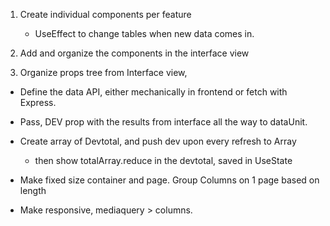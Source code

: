 1. Create individual components per feature

   - UseEffect to change tables when new data comes in.

2) Add and organize the components in the interface view

3) Organize props tree from Interface view,

- Define the data API, either mechanically in frontend or fetch with Express.
- Pass, DEV prop with the results from interface all the way to dataUnit.

- Create array of Devtotal, and push dev upon every refresh to Array

  - then show totalArray.reduce in the devtotal, saved in UseState

- Make fixed size container and page. Group Columns on 1 page based on length

- Make responsive, mediaquery > columns.
